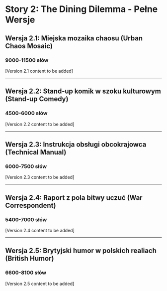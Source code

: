 # Story 2: The Dining Dilemma - Pełne Wersje

## Wersja 2.1: Miejska mozaika chaosu (Urban Chaos Mosaic)
### 9000-11500 słów

[Version 2.1 content to be added]

---

## Wersja 2.2: Stand-up komik w szoku kulturowym (Stand-up Comedy) 
### 4500-6000 słów

[Version 2.2 content to be added]

---

## Wersja 2.3: Instrukcja obsługi obcokrajowca (Technical Manual)
### 6000-7500 słów

[Version 2.3 content to be added]

---

## Wersja 2.4: Raport z pola bitwy uczuć (War Correspondent)
### 5400-7000 słów

[Version 2.4 content to be added]

---

## Wersja 2.5: Brytyjski humor w polskich realiach (British Humor)
### 6600-8100 słów

[Version 2.5 content to be added]